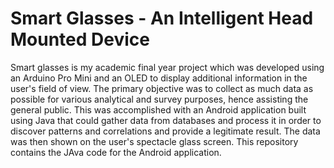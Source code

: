 # Smart Glasses - An Intelligent Head Mounted Device

Smart glasses is my academic final year project which was developed using an Arduino Pro Mini and an OLED to display additional information in the user's field of view. The primary objective was to collect as much data as possible for various analytical and survey purposes, hence assisting the general public. This was accomplished with an Android application built using Java that could gather data from databases and process it in order to discover patterns and correlations and provide a legitimate result. The data was then shown on the user's spectacle glass screen. This repository contains the JAva code for the Android application.
